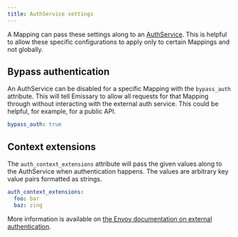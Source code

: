 ```yaml
---
title: AuthService settings
---
```


A Mapping can pass these settings along to an [AuthService](../../running/services/auth-service).  This is helpful to allow these specific configurations to apply only to certain Mappings and not globally.

## Bypass authentication

An AuthService can be disabled for a specific Mapping with the `bypass_auth` attribute. This will tell Emissary to allow all requests for that Mapping through without interacting with the external auth service.  This could be helpful, for example, for a public API.

```yaml
bypass_auth: true
```

## Context extensions

The `auth_context_extensions` attribute will pass the given values along to the AuthService when authentication happens.  The values are arbitrary key value pairs formatted as strings.

```yaml
auth_context_extensions:
  foo: bar
  baz: zing
```

More information is available on [the Envoy documentation on external authentication](https://www.envoyproxy.io/docs/envoy/latest/api-v3/extensions/filters/http/ext_authz/v3/ext_authz.proto.html#extensions-filters-http-ext-authz-v3-checksettings).
